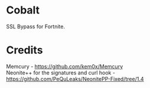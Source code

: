 # Cobalt
SSL Bypass for Fortnite.

# Credits

Memcury - https://github.com/kem0x/Memcury<br>
Neonite++ for the signatures and curl hook - https://github.com/PeQuLeaks/NeonitePP-Fixed/tree/1.4<br>
